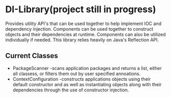 # DI-Library(project still in progress)
Provides utility API's that can be used together to help implement IOC and dependency injection. Components can be used together to construct objects and their dependencies at runtime. Components can also be utilized individually if needed. This library relies heavily on Java's Reflection API.

## Current Classes
- PackageScanner -scans application packages and returns a list, either all classess, or filters them out by user specified annoations.
- ContextConfiguration -constructs applications objects using their default constructor and as well as instantiating objects along with their dependencies through the use of constructor injection.
